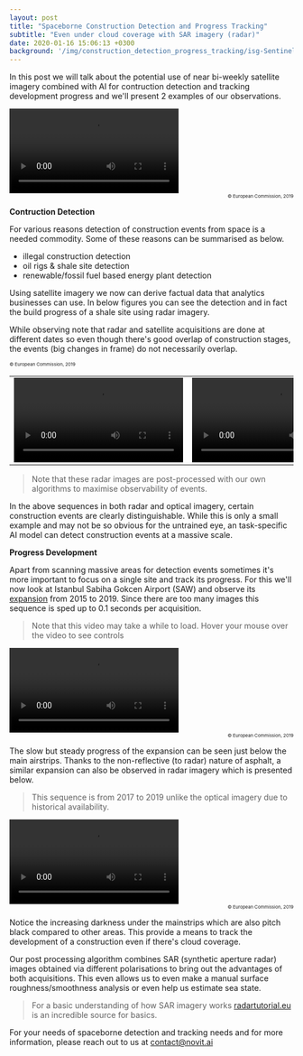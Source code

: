 ```yaml
---
layout: post
title: "Spaceborne Construction Detection and Progress Tracking"
subtitle: "Even under cloud coverage with SAR imagery (radar)"
date: 2020-01-16 15:06:13 +0300
background: '/img/construction_detection_progress_tracking/isg-Sentinel_2016-01-09_09-03-cropped.jpg'
---
```


<style type="text/css">
.smalltext {
	font-size: 8px;
}
</style>

In this post we will talk about the potential use of near bi-weekly satellite imagery combined with AI for contruction detection and tracking development progress and we'll present 2 examples of our observations.

<div class="embed-responsive embed-responsive-1by1">
    <video class="embed-responsive-item"  autoplay loop controls>
      <source src="{{ "img/construction_detection_progress_tracking/shale/optic/rgb-fast.mp4"  | relative_url }}" type="video/mp4">
    Your browser does not support the video tag.
    </video>
</div>
<div class="smalltext" style="text-align: right;">© European Commission, 2019</div>

**Contruction Detection**

For various reasons detection of construction events from space is a needed commodity. Some of these reasons can be summarised as below.
- illegal construction detection
- oil rigs & shale site detection
- renewable/fossil fuel based energy plant detection

Using satellite imagery we now can derive factual data that analytics businesses can use. In below figures you can see the detection and in fact the build progress of a shale site using radar imagery. 

While observing note that radar and satellite acquisitions are done at different dates so even though there's good overlap of construction stages, the events (big changes in frame) do not necessarily overlap.  

<table class="table table-responsive">
    <tr>
        <td>
            <div class="embed-responsive-1by1">
                <video class="embed-responsive-item"  autoplay loop controls>
                  <source src="{{ "img/construction_detection_progress_tracking/shale/radar/output.mp4"  | relative_url }}" type="video/mp4">
                Your browser does not support the video tag.
                </video>
            </div>
        </td>
        <td>
            <div class="embed-responsive-1by1">
                <video class="embed-responsive-item"  autoplay loop controls>
                  <source src="{{ "img/construction_detection_progress_tracking/shale/optic/ucrop/output.mp4"  | relative_url }}" type="video/mp4">
                Your browser does not support the video tag.
                </video>
            </div>
        </td>
    </tr>
    <span class="smalltext" style="text-align: right;">© European Commission, 2019</span>
</table>

> Note that these radar images are post-processed with our own algorithms to maximise observability of events.

In the above sequences in both radar and optical imagery, certain construction events are clearly distinguishable. While this is only a small example and may not be so obvious for the untrained eye, an task-specific AI model can detect construction events at a massive scale.

**Progress Development**

Apart from scanning massive areas for detection events sometimes it's more important to focus on a single site and track its progress. For this we'll now look at Istanbul Sabiha Gokcen Airport (SAW) and observe its [expansion][0] from 2015 to 2019. Since there are too many images this sequence is sped up to 0.1 seconds per acquisition.

> Note that this video may take a while to load. Hover your mouse over the video to see controls

<div class="embed-responsive embed-responsive-1by1">
    <video class="embed-responsive-item" controls>
      <source src="{{ "img/construction_detection_progress_tracking/isg_expansion/optic/output.mp4"  | relative_url }}" type="video/mp4">
    Your browser does not support the video tag.
    </video>
</div>
<div class="smalltext" style="text-align: right;">© European Commission, 2019</div>

The slow but steady progress of the expansion can be seen just below the main airstrips. Thanks to the non-reflective (to radar) nature of asphalt, a similar expansion can also be observed in radar imagery which is presented below. 
>This sequence is from 2017 to 2019 unlike the optical imagery due to historical availability. 

<div class="embed-responsive embed-responsive-1by1">
    <video class="embed-responsive-item" controls>
      <source src="{{ "img/construction_detection_progress_tracking/isg_expansion/radar/output.mp4"  | relative_url }}" type="video/mp4">
    Your browser does not support the video tag.
    </video>
</div>
<div class="smalltext" style="text-align: right;">© European Commission, 2019</div>

Notice the increasing darkness under the mainstrips which are also pitch black compared to other areas. This provide a means to track the development of a construction even if there's cloud coverage.

Our post processing algorithm combines SAR (synthetic aperture radar) images obtained via different polarisations to bring out the advantages of both acquisitions. This even allows us to even make a manual surface roughness/smoothness analysis or even help us estimate sea state.

>For a basic understanding of how SAR imagery works [radartutorial.eu][1] is an incredible source for basics. 

For your needs of spaceborne detection and tracking needs and for more information, please reach out to us at [contact@novit.ai][9]

[0]: https://www.routesonline.com/airports/6063/istanbul-sabiha-gokcen-international-airport/news/279911/new-domestic-terminal-building-at-istanbul-sabiha-gokcen-international-airport-to-boost-passenger-capacity-to-41-million/
[1]: https://www.radartutorial.eu/20.airborne/ab07.en.html
[9]: mailto:contact@novit.ai


<script type="text/javascript">
(function() {
  var links = document.getElementsByTagName('a');
  for (var i = 0; i < links.length; i++) {
    if (/^(https?:)?\/\//.test(links[i].getAttribute('href'))) {
      links[i].target = '_blank';
    }
  }
})();
</script>